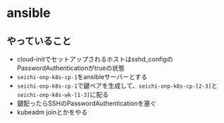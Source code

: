 # ansible

## やっていること

 - cloud-initでセットアップされるホストはsshd_configのPasswordAuthenticationがtrueの状態
 - `seichi-onp-k8s-cp-1`をansibleサーバーとする
 - `seichi-onp-k8s-cp-1`で鍵ペアを生成して、`seichi-onp-k8s-cp-[2-3]`と`seichi-onp-k8s-wk-[1-3]`に配る
 - 鍵配ったらSSHのPasswordAuthenticationを塞ぐ
 - kubeadm joinとかをやる
